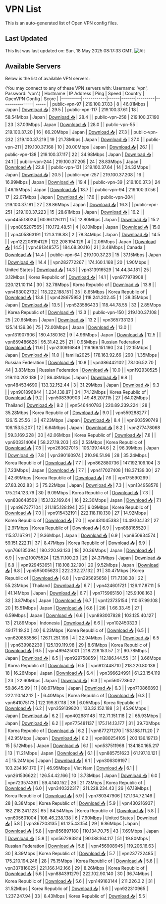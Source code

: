 # VPN List

This is an auto-generated list of Open VPN config files.

## Last Updated

This list was last updated on: Sun, 18 May 2025 08:17:33 GMT.
![Alt](https://repobeats.axiom.co/api/embed/186b98318ef1479477931607c1ad7d823f12451f.svg "Repobeats analytics image")

## Available Servers

Below is the list of available VPN servers:

(You may connect to any of these VPN servers with: Username: 'vpn', Password: 'vpn'.)
| Hostname | IP Address | Ping | Speed | Country | OpenVPN Config | Score |
|----------|------------|------|-------|---------|----------------| ----- |
| public-vpn-97 | 219.100.37.83 | 8 | 46.01Mbps | Japan | [Download 📥](./configs/server_0_JP.ovpn) | 29.5 |
| public-vpn-117 | 219.100.37.61 | 18 | 58.54Mbps | Japan | [Download 📥](./configs/server_1_JP.ovpn) | 28.4 |
| public-vpn-258 | 219.100.37.190 | 23 | 37.03Mbps | Japan | [Download 📥](./configs/server_2_JP.ovpn) | 28.0 |
| public-vpn-55 | 219.100.37.20 | 16 | 66.20Mbps | Japan | [Download 📥](./configs/server_3_JP.ovpn) | 27.3 |
| public-vpn-232 | 219.100.37.219 | 19 | 21.78Mbps | Japan | [Download 📥](./configs/server_4_JP.ovpn) | 27.0 |
| public-vpn-211 | 219.100.37.168 | 10 | 20.00Mbps | Japan | [Download 📥](./configs/server_5_JP.ovpn) | 26.1 |
| public-vpn-138 | 219.100.37.117 | 22 | 34.98Mbps | Japan | [Download 📥](./configs/server_6_JP.ovpn) | 24.1 |
| public-vpn-244 | 219.100.37.205 | 24 | 28.83Mbps | Japan | [Download 📥](./configs/server_7_JP.ovpn) | 22.8 |
| public-vpn-131 | 219.100.37.64 | 14 | 24.32Mbps | Japan | [Download 📥](./configs/server_8_JP.ovpn) | 20.5 |
| public-vpn-257 | 219.100.37.208 | 16 | 16.99Mbps | Japan | [Download 📥](./configs/server_9_JP.ovpn) | 19.4 |
| public-vpn-39 | 219.100.37.3 | 24 | 46.15Mbps | Japan | [Download 📥](./configs/server_10_JP.ovpn) | 18.7 |
| public-vpn-94 | 219.100.37.56 | 17 | 22.07Mbps | Japan | [Download 📥](./configs/server_11_JP.ovpn) | 17.6 |
| public-vpn-204 | 219.100.37.181 | 27 | 28.86Mbps | Japan | [Download 📥](./configs/server_12_JP.ovpn) | 16.3 |
| public-vpn-251 | 219.100.37.223 | 15 | 28.61Mbps | Japan | [Download 📥](./configs/server_13_JP.ovpn) | 16.2 |
| vpn445518024 | 60.96.126.111 | 15 | 12.80Mbps | Japan | [Download 📥](./configs/server_14_JP.ovpn) | 15.2 |
| vpn805207565 | 110.172.48.51 | 4 | 8.10Mbps | Japan | [Download 📥](./configs/server_15_JP.ovpn) | 15.0 |
| vpn405863191 | 121.3.118.83 | 2 | 78.34Mbps | Japan | [Download 📥](./configs/server_16_JP.ovpn) | 14.5 |
| vpn122208194129 | 122.208.194.129 | 4 | 2.08Mbps | Japan | [Download 📥](./configs/server_17_JP.ovpn) | 14.5 |
| vpn491348575 | 184.68.30.116 | 21 | 3.48Mbps | Canada | [Download 📥](./configs/server_18_CA.ovpn) | 14.4 |
| public-vpn-64 | 219.100.37.23 | 15 | 37.15Mbps | Japan | [Download 📥](./configs/server_19_JP.ovpn) | 14.4 |
| vpn282772267 | 174.160.1.168 | 20 | 1.90Mbps | United States | [Download 📥](./configs/server_20_US.ovpn) | 14.3 |
| vpn313916529 | 14.44.34.181 | 25 | 3.12Mbps | Korea Republic of | [Download 📥](./configs/server_21_KR.ovpn) | 14.1 |
| vpn977978908 | 220.121.10.114 | 30 | 32.78Mbps | Korea Republic of | [Download 📥](./configs/server_22_KR.ovpn) | 13.8 |
| vpn463002732 | 118.222.188.151 | 35 | 8.65Mbps | Korea Republic of | [Download 📥](./configs/server_23_KR.ovpn) | 13.8 |
| vpn428675952 | 118.241.202.45 | 1 | 38.35Mbps | Japan | [Download 📥](./configs/server_24_JP.ovpn) | 13.5 |
| vpn523586433 | 118.44.78.55 | 33 | 2.85Mbps | Korea Republic of | [Download 📥](./configs/server_25_KR.ovpn) | 13.3 |
| public-vpn-150 | 219.100.37.108 | 25 | 20.65Mbps | Japan | [Download 📥](./configs/server_26_JP.ovpn) | 13.2 |
| vpn365733123 | 125.14.139.36 | 75 | 72.00Mbps | Japan | [Download 📥](./configs/server_27_JP.ovpn) | 13.0 |
| vpn131907906 | 180.4.180.162 | 9 | 4.96Mbps | Japan | [Download 📥](./configs/server_28_JP.ovpn) | 12.5 |
| vpn859486626 | 95.31.42.25 | 21 | 0.95Mbps | Russian Federation | [Download 📥](./configs/server_29_RU.ovpn) | 11.6 |
| vpn230916849 | 119.169.151.190 | 24 | 22.15Mbps | Japan | [Download 📥](./configs/server_30_JP.ovpn) | 11.0 |
| familia2025 | 178.163.92.66 | 290 | 1.35Mbps | Russian Federation | [Download 📥](./configs/server_31_RU.ovpn) | 10.8 |
| vpn386442102 | 78.106.52.70 | 44 | 3.83Mbps | Russian Federation | [Download 📥](./configs/server_32_RU.ovpn) | 10.0 |
| vpn192930525 | 219.110.202.188 | 2 | 86.48Mbps | Japan | [Download 📥](./configs/server_33_JP.ovpn) | 9.8 |
| vpn484534690 | 133.32.152.44 | 3 | 31.29Mbps | Japan | [Download 📥](./configs/server_34_JP.ovpn) | 9.3 |
| vpn901896844 | 1.234.138.87 | 34 | 74.12Mbps | Korea Republic of | [Download 📥](./configs/server_35_KR.ovpn) | 9.2 |
| vpn508390903 | 49.48.207.115 | 27 | 64.02Mbps | Thailand | [Download 📥](./configs/server_36_TH.ovpn) | 9.2 |
| vpn546440783 | 220.89.239.224 | 28 | 35.28Mbps | Korea Republic of | [Download 📥](./configs/server_37_KR.ovpn) | 9.0 |
| vpn559288277 | 126.15.25.56 | 3 | 47.23Mbps | Japan | [Download 📥](./configs/server_38_JP.ovpn) | 8.4 |
| vpn603590749 | 106.153.5.207 | 12 | 6.64Mbps | Japan | [Download 📥](./configs/server_39_JP.ovpn) | 8.2 |
| vpn277478068 | 59.3.169.228 | 30 | 42.06Mbps | Korea Republic of | [Download 📥](./configs/server_40_KR.ovpn) | 7.8 |
| vpn903314064 | 58.227.19.203 | 43 | 2.53Mbps | Korea Republic of | [Download 📥](./configs/server_41_KR.ovpn) | 7.8 |
| vpn263627015 | 106.139.144.6 | 2 | 96.39Mbps | Japan | [Download 📥](./configs/server_42_JP.ovpn) | 7.8 |
| vpn390160974 | 210.96.51.96 | 28 | 35.24Mbps | Korea Republic of | [Download 📥](./configs/server_43_KR.ovpn) | 7.7 |
| vpn862880736 | 147.192.109.104 | 3 | 7.23Mbps | Japan | [Download 📥](./configs/server_44_JP.ovpn) | 7.7 |
| vpn417027408 | 118.37.139.30 | 27 | 42.69Mbps | Korea Republic of | [Download 📥](./configs/server_45_KR.ovpn) | 7.6 |
| vpn175590299 | 27.83.202.83 | 3 | 75.22Mbps | Japan | [Download 📥](./configs/server_46_JP.ovpn) | 7.3 |
| vpn134958576 | 175.214.123.79 | 30 | 9.09Mbps | Korea Republic of | [Download 📥](./configs/server_47_KR.ovpn) | 7.3 |
| vpn838648509 | 153.132.169.64 | 16 | 22.30Mbps | Japan | [Download 📥](./configs/server_48_JP.ovpn) | 7.1 |
| vpn967377104 | 211.185.128.194 | 25 | 9.09Mbps | Korea Republic of | [Download 📥](./configs/server_49_KR.ovpn) | 7.0 |
| vpn915432191 | 222.118.110.130 | 27 | 14.92Mbps | Korea Republic of | [Download 📥](./configs/server_50_KR.ovpn) | 7.0 |
| vpn431045383 | 14.49.104.132 | 27 | 2.97Mbps | Korea Republic of | [Download 📥](./configs/server_51_KR.ovpn) | 6.9 |
| vpn888165520 | 115.37.167.91 | 7 | 9.36Mbps | Japan | [Download 📥](./configs/server_52_JP.ovpn) | 6.9 |
| vpn950934574 | 59.151.222.11 | 37 | 8.47Mbps | Korea Republic of | [Download 📥](./configs/server_53_KR.ovpn) | 6.9 |
| vpn766135394 | 180.220.93.133 | 18 | 20.36Mbps | Japan | [Download 📥](./configs/server_54_JP.ovpn) | 6.9 |
| vpn210075524 | 125.11.100.23 | 29 | 24.37Mbps | Japan | [Download 📥](./configs/server_55_JP.ovpn) | 6.8 |
| vpn929453651 | 118.108.32.190 | 20 | 9.52Mbps | Japan | [Download 📥](./configs/server_56_JP.ovpn) | 6.8 |
| vpn595005623 | 222.232.27.132 | 31 | 30.47Mbps | Korea Republic of | [Download 📥](./configs/server_57_KR.ovpn) | 6.8 |
| vpn295695658 | 171.7.138.38 | 22 | 55.23Mbps | Thailand | [Download 📥](./configs/server_58_TH.ovpn) | 6.7 |
| vpn424601721 | 126.117.87.11 | 5 | 41.14Mbps | Japan | [Download 📥](./configs/server_59_JP.ovpn) | 6.7 |
| vpn715965150 | 125.9.108.163 | 32 | 3.87Mbps | Japan | [Download 📥](./configs/server_60_JP.ovpn) | 6.7 |
| vpn123735154 | 110.67.99.108 | 20 | 15.51Mbps | Japan | [Download 📥](./configs/server_61_JP.ovpn) | 6.6 |
| 2i6 | 1.66.33.45 | 27 | 6.59Mbps | Japan | [Download 📥](./configs/server_62_JP.ovpn) | 6.6 |
| vpn893007828 | 103.125.40.127 | 13 | 21.89Mbps | Indonesia | [Download 📥](./configs/server_63_ID.ovpn) | 6.6 |
| vpn102450323 | 49.171.19.20 | 40 | 6.23Mbps | Korea Republic of | [Download 📥](./configs/server_64_KR.ovpn) | 6.5 |
| vpn620853586 | 126.11.251.198 | 4 | 22.94Mbps | Japan | [Download 📥](./configs/server_65_JP.ovpn) | 6.5 |
| vpn639982239 | 125.139.119.98 | 29 | 8.61Mbps | Korea Republic of | [Download 📥](./configs/server_66_KR.ovpn) | 6.5 |
| vpn499425001 | 218.228.153.57 | 2 | 90.78Mbps | Japan | [Download 📥](./configs/server_67_JP.ovpn) | 6.5 |
| vpn929758859 | 112.186.144.55 | 31 | 3.66Mbps | Korea Republic of | [Download 📥](./configs/server_68_KR.ovpn) | 6.5 |
| vpn912448710 | 218.220.80.139 | 18 | 16.26Mbps | Japan | [Download 📥](./configs/server_69_JP.ovpn) | 6.4 |
| vpn396624991 | 61.23.154.119 | 23 | 22.60Mbps | Japan | [Download 📥](./configs/server_70_JP.ovpn) | 6.3 |
| vpn560778602 | 59.86.45.99 | 11 | 80.97Mbps | Japan | [Download 📥](./configs/server_71_JP.ovpn) | 6.3 |
| vpn710866893 | 222.110.142.12 | - | 6.40Mbps | Korea Republic of | [Download 📥](./configs/server_72_KR.ovpn) | 6.3 |
| vpn641075173 | 122.199.87.118 | 36 | 6.05Mbps | Korea Republic of | [Download 📥](./configs/server_73_KR.ovpn) | 6.2 |
| vpn359139820 | 133.32.152.188 | 3 | 45.96Mbps | Japan | [Download 📥](./configs/server_74_JP.ovpn) | 6.2 |
| vpn402681148 | 112.71.151.118 | 2 | 65.93Mbps | Japan | [Download 📥](./configs/server_75_JP.ovpn) | 6.2 |
| vpn775481137 | 175.114.13.177 | 31 | 39.70Mbps | Korea Republic of | [Download 📥](./configs/server_76_KR.ovpn) | 6.2 |
| vpn877271270 | 153.188.111.20 | 7 | 42.95Mbps | Japan | [Download 📥](./configs/server_77_JP.ovpn) | 6.2 |
| vpn880254105 | 203.136.197.13 | 15 | 5.12Mbps | Japan | [Download 📥](./configs/server_78_JP.ovpn) | 6.1 |
| vpn537511968 | 134.180.165.217 | 13 | 11.21Mbps | Japan | [Download 📥](./configs/server_79_JP.ovpn) | 6.1 |
| vpn885751623 | 61.197.10.121 | 4 | 15.24Mbps | Japan | [Download 📥](./configs/server_80_JP.ovpn) | 6.1 |
| vpn306309197 | 103.234.161.170 | 7 | 46.95Mbps | Viet Nam | [Download 📥](./configs/server_81_VN.ovpn) | 6.1 |
| vpn261536622 | 126.54.42.166 | 10 | 3.73Mbps | Japan | [Download 📥](./configs/server_82_JP.ovpn) | 6.0 |
| vpn723574361 | 59.4.140.152 | 26 | 21.73Mbps | Korea Republic of | [Download 📥](./configs/server_83_KR.ovpn) | 6.0 |
| vpn340322317 | 211.228.234.43 | 26 | 67.18Mbps | Korea Republic of | [Download 📥](./configs/server_84_KR.ovpn) | 5.9 |
| vpn780347906 | 121.134.72.146 | 28 | 8.38Mbps | Korea Republic of | [Download 📥](./configs/server_85_KR.ovpn) | 5.9 |
| vpn430216937 | 182.218.241.123 | 65 | 84.54Mbps | Korea Republic of | [Download 📥](./configs/server_86_KR.ovpn) | 5.8 |
| vpn605601004 | 108.46.238.138 | 6 | 7.90Mbps | United States | [Download 📥](./configs/server_87_US.ovpn) | 5.8 |
| vpn367203135 | 61.125.43.154 | 29 | 9.86Mbps | Japan | [Download 📥](./configs/server_88_JP.ovpn) | 5.8 |
| vpn856897180 | 110.134.70.75 | 43 | 7.69Mbps | Japan | [Download 📥](./configs/server_89_JP.ovpn) | 5.8 |
| vpn567283814 | 90.188.164.117 | 51 | 19.80Mbps | Russian Federation | [Download 📥](./configs/server_90_RU.ovpn) | 5.8 |
| vpn456908945 | 119.206.16.63 | 30 | 8.39Mbps | Korea Republic of | [Download 📥](./configs/server_91_KR.ovpn) | 5.7 |
| vpn237722485 | 175.210.194.246 | 28 | 75.15Mbps | Korea Republic of | [Download 📥](./configs/server_92_KR.ovpn) | 5.6 |
| vpn337816025 | 221.166.142.166 | 29 | 8.26Mbps | Korea Republic of | [Download 📥](./configs/server_93_KR.ovpn) | 5.6 |
| vpn884391279 | 222.102.90.140 | 30 | 36.74Mbps | Korea Republic of | [Download 📥](./configs/server_94_KR.ovpn) | 5.6 |
| vpn149163144 | 211.226.3.2 | 31 | 31.52Mbps | Korea Republic of | [Download 📥](./configs/server_95_KR.ovpn) | 5.6 |
| vpn922310965 | 1.237.247.94 | 33 | 8.43Mbps | Korea Republic of | [Download 📥](./configs/server_96_KR.ovpn) | 5.5 |
